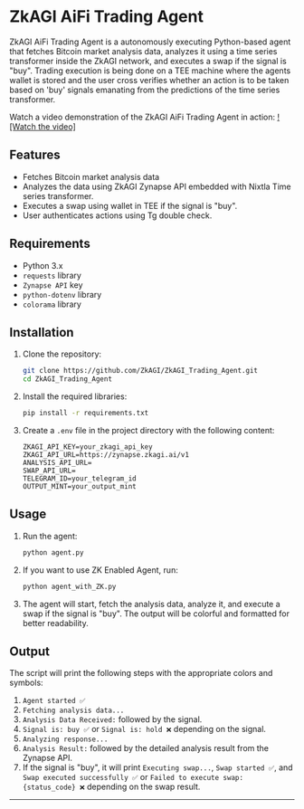 # ZkAGI AiFi Trading Agent 

ZkAGI AiFi Trading Agent is a autonomously executing Python-based agent that fetches Bitcoin market analysis data, analyzes it using a time series transformer inside the ZkAGI network, and executes a swap if the signal is "buy". Trading execution is being done on a TEE machine where the agents wallet is stored and the user cross verifies whether an action is to be taken based on 'buy' signals emanating from the predictions of the time series transformer.


Watch a video demonstration of the ZkAGI AiFi Trading Agent in action:
[![Watch the video]](https://drive.google.com/file/d/1SIK_ZhYUQIZcpi5Grhrnl7XMOjsuf7GR/view?usp=drive_link)


## Features

- Fetches Bitcoin market analysis data
- Analyzes the data using ZkAGI Zynapse API embedded with Nixtla Time series transformer.
- Executes a swap using wallet in TEE if the signal is "buy".
- User authenticates actions using Tg double check.

## Requirements

- Python 3.x
- `requests` library
- `Zynapse API` key
- `python-dotenv` library
- `colorama` library

## Installation

1. Clone the repository:
    ```sh
    git clone https://github.com/ZkAGI/ZkAGI_Trading_Agent.git
    cd ZkAGI_Trading_Agent
    ```

2. Install the required libraries:
    ```sh
    pip install -r requirements.txt
    ```

3. Create a `.env` file in the project directory with the following content:
    ```
    ZKAGI_API_KEY=your_zkagi_api_key
    ZKAGI_API_URL=https://zynapse.zkagi.ai/v1
    ANALYSIS_API_URL=
    SWAP_API_URL=
    TELEGRAM_ID=your_telegram_id
    OUTPUT_MINT=your_output_mint
    ```

## Usage

1. Run the agent:
    ```sh
    python agent.py
    ```
2. If you want to use ZK Enabled Agent, run:
    ```sh
    python agent_with_ZK.py
    ```
3. The agent will start, fetch the analysis data, analyze it, and execute a swap if the signal is "buy". The output will be colorful and formatted for better readability.

## Output

The script will print the following steps with the appropriate colors and symbols:

1. `Agent started ✅`
2. `Fetching analysis data...`
3. `Analysis Data Received:` followed by the signal.
4. `Signal is: buy ✅` or `Signal is: hold ❌` depending on the signal.
5. `Analyzing response...`
6. `Analysis Result:` followed by the detailed analysis result from the Zynapse API.
7. If the signal is "buy", it will print `Executing swap...`, `Swap started ✅`, and `Swap executed successfully ✅` or `Failed to execute swap: {status_code} ❌` depending on the swap result.


---


